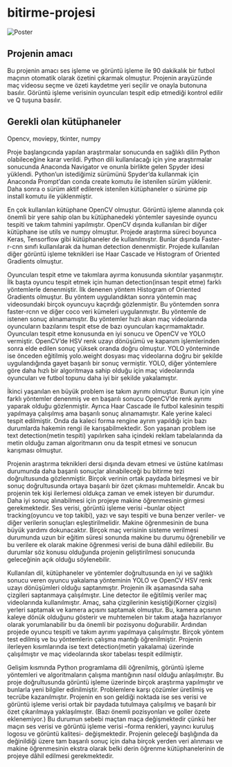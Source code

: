 # bitirme-projesi

![Poster](https://emredolu.com/dimg/urun/3076421110317042486031178205042279227611bitirme-projesi%20(1).jpg)
## Projenin amacı
Bu projenin amacı ses işleme ve görüntü işleme ile 90 dakikalık bir futbol maçının otomatik olarak özetini çıkarmak olmuştur. Projenin arayüzünde maç videosu seçme ve özeti kaydetme yeri seçilir ve onayla butonuna basılır. Görüntü işleme verisinin oyuncuları tespit edip etmediği kontrol edilir ve Q tuşuna basılır. 

## Gerekli olan kütüphaneler
Opencv, moviepy, tkinter, numpy

Proje başlangıcında yapılan araştırmalar sonucunda en sağlıklı dilin Python olabileceğine karar verildi. Python dili kullanılacağı için yine araştırmalar sonucunda Anaconda Navigator ve onunla birlikte gelen Spyder idesi yüklendi.
Python’un istediğimiz sürümünü Spyder’da kullanmak için Anaconda Prompt’dan conda create komutu ile istenilen sürüm yüklenir. Daha sonra o sürüm aktif edilerek istenilen kütüphaneler o sürüme pip install komutu ile yüklenmiştir.

En çok kullanılan kütüphane OpenCV olmuştur. Görüntü işleme alanında çok önemli bir yere sahip olan bu kütüphanedeki yöntemler sayesinde oyuncu tespiti ve takım tahmini yapılmıştır. OpenCV dışında kullanılan bir diğer kütüphane ise utils ve numpy olmuştur. Projede araştırma süreci boyunca Keras, Tensorflow gibi kütüphaneler de kullanılmıştır. Bunlar dışında Faster-r-cnn sınıfı kullanılarak da human detection denenmiştir. Projede kullanılan diğer görüntü işleme teknikleri ise Haar Cascade ve Histogram of Oriented Gradients olmuştur. 

Oyuncuları tespit etme ve takımlara ayırma konusunda sıkıntılar yaşanmıştır. İlk başta oyuncu tespit etmek için human detection(insan tespit etme) farklı yöntemlerle denenmiştir. İlk denenen yöntem Histogram of Oriented Gradients olmuştur. Bu yöntem uygulandıktan sonra yöntemin maç videosundaki birçok oyuncuyu kaçırdığı gözlenmiştir. Bu yöntemden sonra faster-rcnn ve diğer coco veri kümeleri uygulanmıştır. Bu yöntemle de istenen sonuç alınamamıştır. Bu yöntemler hızlı akan maç videolarında oyuncuların bazılarını tespit etse de bazı oyuncuları kaçırmamaktadır. Oyuncuları tespit etme konusunda en iyi sonucu ve OpenCV ve YOLO vermiştir. OpenCV’de HSV renk uzayı dönüşümü ve kapanım işlemlerinden sonra elde edilen sonuç yüksek oranda doğru olmuştur. YOLO yönteminde ise önceden eğitilmiş yolo.weight dosyası maç videolarına doğru bir şekilde uygulandığında gayet başarılı bir sonuç vermiştir. YOLO, diğer yöntemlere göre daha hızlı bir algoritmaya sahip olduğu için maç videolarında oyuncuları ve futbol topunu daha iyi bir şekilde yakalamıştır.

İkinci yaşanılan en büyük problem ise takım ayrımı olmuştur. Bunun için yine farklı yöntemler denenmiş ve en başarılı sonucu OpenCV’de renk ayrımı yaparak olduğu gözlenmiştir. Ayrıca Haar Cascade ile futbol kalesinin tespiti yapılmaya çalışılmış ama başarılı sonuç alınamamıştır. Kale yerine kaleci tespit edilmiştir. Onda da kaleci forma rengine ayrım yapıldığı için bazı durumlarda hakemin rengi ile karışabilmektedir. Son yaşanan problem ise text detection(metin tespiti) yapılırken saha içindeki reklam tabelalarında da metin olduğu zaman algoritmanın onu da tespit etmesi ve sonucun karışması olmuştur.

Projenin araştırma teknikleri dersi dışında devam etmesi ve üstüne katılması durumunda daha başarılı sonuçlar alınabileceği bu bitirme tezi doğrultusunda gözlenmiştir. Birçok verinin ortak paydada birleşmesi ve bir sonuç doğrultusunda ortaya başarılı bir özet çıkması muhtemeldir. Ancak bu projenin tek kişi ilerlemesi oldukça zaman ve emek isteyen bir durumdur. Daha iyi sonuç alınabilmesi için projeye makine öğrenmesinin girmesi gerekmektedir. Ses verisi, görüntü işleme verisi –bunlar object tracking(oyuncu ve top takibi), yazı ve sayı tespiti ve buna benzer veriler- ve diğer verilerin sonuçları eşleştirilmelidir. Makine öğrenmesinin de buna büyük yardımı dokunacaktır. Birçok maç verisinin sisteme verilmesi durumunda uzun bir eğitim süresi sonunda makine bu durumu öğrenebilir ve bu verilere ek olarak makine öğrenmesi verisi de buna dâhil edilebilir. Bu durumlar söz konusu olduğunda projenin geliştirilmesi sonucunda geleceğinin açık olduğu söylenebilir. 

Kullanılan dil, kütüphaneler ve yöntemler doğrultusunda en iyi ve sağlıklı sonucu veren oyuncu yakalama yönteminin YOLO ve OpenCV HSV renk uzayı dönüşümleri olduğu saptanmıştır. Projenin ilk aşamasında saha çizgileri saptanmaya çalışılmıştır. Line detector ile eğitilmiş veriler maç videolarında kullanılmıştır. Amaç, saha çizgilerinin kesiştiği(Korner çizgisi) yerleri saptamak ve kamera açısını saptamak olmuştur. Bu, kamera açısının kaleye dönük olduğunu gösterir ve muhtemelen bir takım atağa hazırlanıyor olarak yorumlanabilir bu da önemli bir pozisyonu doğurabilir. Ardından projede oyuncu tespiti ve takım ayrımı yapılmaya çalışılmıştır. Birçok yöntem test edilmiş ve bu yöntemlerin çalışma mantığı öğrenilmiştir. Projenin ilerleyen kısımlarında ise text detection(metin yakalama) üzerinde çalışılmıştır ve maç videolarında skor tabelası tespit edilmiştir. 

Gelişim kısmında Python programlama dili öğrenilmiş, görüntü işleme yöntemleri ve algoritmaların çalışma mantığının nasıl olduğu anlaşılmıştır. Bu proje doğrultusunda görüntü işleme üzerinde birçok araştırma yapılmıştır ve bunlarla yeni bilgiler edinilmiştir. Problemlere karşı çözümler üretilmiş ve tecrübe kazanılmıştır. Projenin en son geldiği noktada ise ses verisi ve görüntü işleme verisi ortak bir paydada tutulmaya çalışılmış ve başarılı bir özet çıkarılmaya yaklaşılmıştır. (Bazı önemli pozisyonları ve goller özete eklenemiyor.) Bu durumun sebebi maçtan maça değişmektedir çünkü her maçın ses verisi ve görüntü işleme verisi –forma renkleri, yayıncı kuruluş logosu ve görüntü kalitesi- değişmektedir. Projenin geleceği başlığında da değinildiği üzere tam başarılı sonuç için daha birçok yerden veri alınması ve makine öğrenmesinin ekstra olarak belki derin öğrenme kütüphanelerinin de projeye dâhil edilmesi gerekmektedir.
